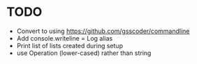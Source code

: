 ﻿# TODO

- Convert to using https://github.com/gsscoder/commandline
- Add console.writeline = Log alias
- Print list of lists created during setup
- use Operation (lower-cased) rather than string
